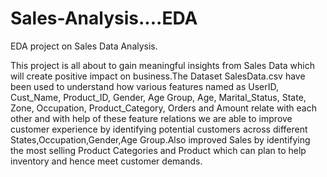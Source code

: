 # Sales-Analysis....EDA
EDA project on Sales Data Analysis.

This project is all about to gain meaningful insights from Sales Data which will create positive impact on business.The Dataset SalesData.csv have been used to understand how various features named as UserID, Cust_Name, Product_ID, Gender, Age Group, Age, Marital_Status, State, Zone, Occupation, Product_Category, Orders and Amount relate with each other and with help of these feature relations we are able to improve customer experience by identifying potential customers across different States,Occupation,Gender,Age Group.Also improved Sales by identifying the most selling Product Categories and Product which can plan to help inventory and hence meet customer demands.
